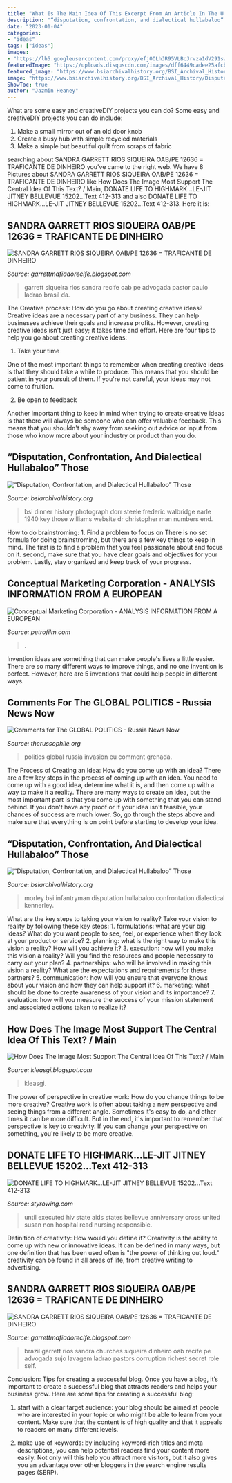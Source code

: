 ```yaml
---
title: "What Is The Main Idea Of This Excerpt From An Article In The U.s. Constitution ~ “disputation, Confrontation, And Dialectical Hullabaloo” Those"
description: "“disputation, confrontation, and dialectical hullabaloo” those"
date: "2023-01-04"
categories:
- "ideas"
tags: ["ideas"]
images:
- "https://lh5.googleusercontent.com/proxy/efj0OLhJR95VLBcJrvza1dV291swsSQw_nPElPlh7H5j4dnjHF152E6nkBy4r-XhQfQ2zlk1n6tYzDYdFp9ppHDgbiGP3GwownQf5BBdKQ=s0-d"
featuredImage: "https://uploads.disquscdn.com/images/dff6449cadee25afcbd62a0514c006cc5cb83acb7ffc584fbe641783b7b6ba74.jpg"
featured_image: "https://www.bsiarchivalhistory.org/BSI_Archival_History/Disputations_dept_files/droppedImage_1.jpg"
image: "https://www.bsiarchivalhistory.org/BSI_Archival_History/Disputations_dept_files/droppedImage_1.jpg"
ShowToc: true
author: "Jazmin Heaney"
---
```



What are some easy and creativeDIY projects you can do?
Some easy and creativeDIY projects you can do include:
1. Make a small mirror out of an old door knob
2. Create a busy hub with simple recycled materials
3. Make a simple but beautiful quilt from scraps of fabric

	

		
searching about SANDRA GARRETT RIOS SIQUEIRA OAB/PE 12636 = TRAFICANTE DE DINHEIRO you've came to the right web. We have 8 Pictures about SANDRA GARRETT RIOS SIQUEIRA OAB/PE 12636 = TRAFICANTE DE DINHEIRO like How Does The Image Most Support The Central Idea Of This Text? / Main, DONATE LIFE TO HIGHMARK...LE-JIT JITNEY BELLEVUE 15202...Text 412-313 and also DONATE LIFE TO HIGHMARK...LE-JIT JITNEY BELLEVUE 15202...Text 412-313. Here it is:
		
    
## SANDRA GARRETT RIOS SIQUEIRA OAB/PE 12636 = TRAFICANTE DE DINHEIRO

<img loading=lazy src="https://lh5.googleusercontent.com/proxy/efj0OLhJR95VLBcJrvza1dV291swsSQw_nPElPlh7H5j4dnjHF152E6nkBy4r-XhQfQ2zlk1n6tYzDYdFp9ppHDgbiGP3GwownQf5BBdKQ=s0-d" onerror="this.onerror=null;this.src='https://tse4.mm.bing.net/th?id=OIP.m4SOhouyjNMwrKqvpZ86cgHaFL&amp;pid=15.1';" alt="SANDRA GARRETT RIOS SIQUEIRA OAB/PE 12636 = TRAFICANTE DE DINHEIRO">

_Source: garrettmafiadorecife.blogspot.com_

>garrett siqueira rios sandra recife oab pe advogada pastor paulo ladrao brasil da. 

	

The Creative process: How do you go about creating creative ideas?
Creative ideas are a necessary part of any business. They can help businesses achieve their goals and increase profits. However, creating creative ideas isn't just easy; it takes time and effort. Here are four tips to help you go about creating creative ideas:
1. Take your time

One of the most important things to remember when creating creative ideas is that they should take a while to produce. This means that you should be patient in your pursuit of them. If you're not careful, your ideas may not come to fruition.

2. Be open to feedback

Another important thing to keep in mind when trying to create creative ideas is that there will always be someone who can offer valuable feedback. This means that you shouldn't shy away from seeking out advice or input from those who know more about your industry or product than you do.

    
## “Disputation, Confrontation, And Dialectical Hullabaloo” Those

<img loading=lazy src="http://www.bsiarchivalhistory.org/BSI_Archival_History/Disputations_dept_files/droppedImage.jpg" onerror="this.onerror=null;this.src='https://tse2.mm.bing.net/th?id=OIP.FB9Sguf2OW6FiL7s0c0ShQAAAA&amp;pid=15.1';" alt="“Disputation, Confrontation, and Dialectical Hullabaloo” Those">

_Source: bsiarchivalhistory.org_

>bsi dinner history photograph dorr steele frederic walbridge earle 1940 key those williams website dr christopher man numbers end. 

	

How to do brainstroming: 1. Find a problem to focus on
There is no set formula for doing brainstroming, but there are a few key things to keep in mind. The first is to find a problem that you feel passionate about and focus on it. second, make sure that you have clear goals and objectives for your problem. Lastly, stay organized and keep track of your progress.

    
## Conceptual Marketing Corporation - ANALYSIS INFORMATION FROM A EUROPEAN

<img loading=lazy src="https://petrofilm.com/yahoo_site_admin/assets/images/A_Iran_HSM_Adeli_PhD_and_Mr_Dahle_C.27221733_std.jpg" onerror="this.onerror=null;this.src='https://tse1.mm.bing.net/th?id=OIP.LW1BhP4ydWMf-RFkTzxxrQAAAA&amp;pid=15.1';" alt="Conceptual Marketing Corporation - ANALYSIS INFORMATION FROM A EUROPEAN">

_Source: petrofilm.com_

>. 

	

Invention ideas are something that can make people's lives a little easier. There are so many different ways to improve things, and no one invention is perfect. However, here are 5 inventions that could help people in different ways.

    
## Comments For The GLOBAL POLITICS - Russia News Now

<img loading=lazy src="https://uploads.disquscdn.com/images/dff6449cadee25afcbd62a0514c006cc5cb83acb7ffc584fbe641783b7b6ba74.jpg" onerror="this.onerror=null;this.src='https://tse2.mm.bing.net/th?id=OIP.oPVdMbQ2pvNNzh9RAqt0FgHaLM&amp;pid=15.1';" alt="Comments for The GLOBAL POLITICS - Russia News Now">

_Source: therussophile.org_

>politics global russia invasion eu comment grenada. 

	

The Process of Creating an Idea: How do you come up with an idea?
There are a few key steps in the process of coming up with an idea. You need to come up with a good idea, determine what it is, and then come up with a way to make it a reality. There are many ways to create an idea, but the most important part is that you come up with something that you can stand behind. If you don't have any proof or if your idea isn't feasible, your chances of success are much lower. So, go through the steps above and make sure that everything is on point before starting to develop your idea.

    
## “Disputation, Confrontation, And Dialectical Hullabaloo” Those

<img loading=lazy src="https://www.bsiarchivalhistory.org/BSI_Archival_History/Disputations_dept_files/droppedImage_1.jpg" onerror="this.onerror=null;this.src='https://tse3.mm.bing.net/th?id=OIP.Z_hMymZ1be-VGLcA656V1gHaDu&amp;pid=15.1';" alt="“Disputation, Confrontation, and Dialectical Hullabaloo” Those">

_Source: bsiarchivalhistory.org_

>morley bsi infantryman disputation hullabaloo confrontation dialectical kennerley. 

	

What are the key steps to taking your vision to reality?
Take your vision to reality by following these key steps: 1. formulations: what are your big ideas? What do you want people to see, feel, or experience when they look at your product or service? 2. planning: what is the right way to make this vision a reality? How will you achieve it? 3. execution: how will you make this vision a reality? Will you find the resources and people necessary to carry out your plan? 4. partnerships: who will be involved in making this vision a reality? What are the expectations and requirements for these partners? 5. communication: how will you ensure that everyone knows about your vision and how they can help support it? 6. marketing: what should be done to create awareness of your vision and its importance? 7. evaluation: how will you measure the success of your mission statement and associated actions taken to realize it?

    
## How Does The Image Most Support The Central Idea Of This Text? / Main

<img loading=lazy src="https://answers-learning.com/tpl/images/09/25/JmKht5HKNXgphiZP.jpg" onerror="this.onerror=null;this.src='https://tse3.mm.bing.net/th?id=OIP.gU-lZA48lyuvUf1PWmQzyAHaHa&amp;pid=15.1';" alt="How Does The Image Most Support The Central Idea Of This Text? / Main">

_Source: kleasgi.blogspot.com_

>kleasgi. 

	

The power of perspective in creative work: How do you change things to be more creative?
Creative work is often about taking a new perspective and seeing things from a different angle. Sometimes it's easy to do, and other times it can be more difficult. But in the end, it's important to remember that perspective is key to creativity. If you can change your perspective on something, you're likely to be more creative.

    
## DONATE LIFE TO HIGHMARK...LE-JIT JITNEY BELLEVUE 15202...Text 412-313

<img loading=lazy src="http://www.styrowing.com/IMAGES/3WIZEMONKEYS.PNG" onerror="this.onerror=null;this.src='https://tse2.mm.bing.net/th?id=OIP.LIaLwj_YBexyFOJCZSjz8wAAAA&amp;pid=15.1';" alt="DONATE LIFE TO HIGHMARK...LE-JIT JITNEY BELLEVUE 15202...Text 412-313">

_Source: styrowing.com_

>until executed hiv state aids states bellevue anniversary cross united susan non hospital read nursing responsible. 

	

Definition of creativity: How would you define it?
Creativity is the ability to come up with new or innovative ideas. It can be defined in many ways, but one definition that has been used often is "the power of thinking out loud." creativity can be found in all areas of life, from creative writing to advertising.

    
## SANDRA GARRETT RIOS SIQUEIRA OAB/PE 12636 = TRAFICANTE DE DINHEIRO

<img loading=lazy src="http://p5.storage.canalblog.com/54/66/1388776/106539064.jpg" onerror="this.onerror=null;this.src='https://tse3.mm.bing.net/th?id=OIP.cBsWV-olL2dX6-ZVtvzwlwHaDL&amp;pid=15.1';" alt="SANDRA GARRETT RIOS SIQUEIRA OAB/PE 12636 = TRAFICANTE DE DINHEIRO">

_Source: garrettmafiadorecife.blogspot.com_

>brazil garrett rios sandra churches siqueira dinheiro oab recife pe advogada sujo lavagem ladrao pastors corruption richest secret role self. 

	

Conclusion: Tips for creating a successful blog.
Once you have a blog, it’s important to create a successful blog that attracts readers and helps your business grow. Here are some tips for creating a successful blog:
1. start with a clear target audience: your blog should be aimed at people who are interested in your topic or who might be able to learn from your content. Make sure that the content is of high quality and that it appeals to readers on many different levels.

2. make use of keywords: by including keyword-rich titles and meta descriptions, you can help potential readers find your content more easily. Not only will this help you attract more visitors, but it also gives you an advantage over other bloggers in the search engine results pages (SERP).


